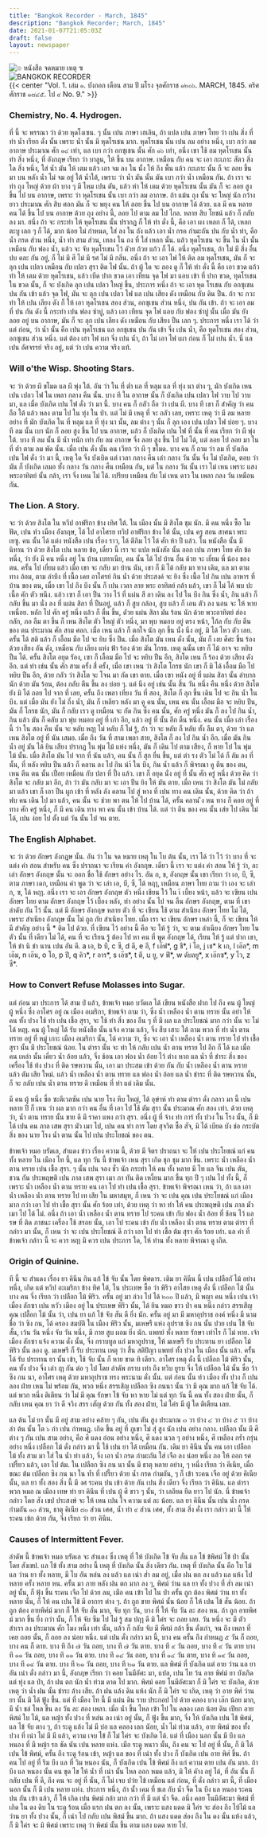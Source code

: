 ```yaml
---
title: "Bangkok Recorder - March, 1845"
description: "Bangkok Recorder; March, 1845"
date: 2021-01-07T21:05:03Z
draft: false
layout: newspaper
---
```

![๏ หนังสือ จดหมาย เหตุ ๚](/publications/bangkok_recorder_1844_1845/logo_nangsujodmaayhet.png)
<br>
![BANGKOK RECORDER](/publications/bangkok_recorder_1844_1845/logo_bangkokrecorder.png)
<br>
{{< center "Vol. 1. เล่ม ๑.    บังกอก เดือน สาม ปี มโรง จุลศักราช ๑๒๐๖.    MARCH, 1845.    คริศศักราช ๑๘๔๕.    ไป ๙ No. 9." >}}
### Chemistry, No. 4. Hydrogen.
ที่ นี้ จะ พรรณา ว่า ด้วย หุดโงเซน. ๆ นั้น เปน ภาษา เฮเลิน, ถ้า แปล เปน ภาษา ไทย ว่า เปน สิ่ง ที่ ทํา น้ำ     เรียก ดั่ง นั้น เพราะ น้ำ นั้น มี หุดโรเชน มาก. หุดโรเชน นั้น เปน ลม อย่าง หนึ่ง, เบา กว่า ลม อากาษ ประมาณ ศัก ๑๔ เท่า, แล เบา กว่า อกซุเชน นั้น ศัก ๑๖ เท่า, อนึ่ง เขา ใช้ ลม หุดโรเชน นั้น ทํา สิ่ง หนึ่ง, ที่ อังกฤษ เรียก ว่า บาลูน, ให้ ขึ้น บน อากาษ. เหมือน กับ คน จะ เอา กะเภาะ สัตว สิ่ง ใด สิ่ง หนึ่ง, ใส่ น้ำ มัน ให้ เตม แล้ว เอา จม ลง ใน นั้ง ให้ ถึง พื้น แล้ว กะเภาะ นั้น ก็ จะ ลอย ขึ้น มา บน หลัง น้ำ ไม่ จม อยู่ ใต้ น้ำใต้, เพราะ ว่า น้ำ มัน นั้น มัน เบา กว่า น้ำ เหมือน กัน. ถ้า เรา จะ ทํา ถุง ไหญ่ ด้วย ผ้า บาง ๆ มี ไหม เปน ตัน, แล้ว หํา ให้ เตม ด้วย หุดโรเชน นั้น มัน ก็ จะ ลอย สูง ขึ้น ไป บน อากาษ, เพราะ ว่า หุดโรเชน นั้น เบา กว่า ลม อากาษ. ถ้า แม้น ถุง นั้น จะ ใหญ่ นัก กว้าง ยาว ประมาณ ศัก สิบ ศอก มัน ก็ จะ พยุง คน ให้ ลอย ขึ้น ไป บน อากาษ ได้ ด้วย. แล มี คน หลาย คน ได้ ขึ้น ไป บน อากาษ ด้วย ถุง อย่าง นี้,    ลอย ไป ตาม ลม ไป ไกล. หลาย สิบ โยชน์ แล้ว ก็ กลับ ลง มา. ฮนึ่ง ถ้า จะ กระทำ ไห้ หุดโรเชน นั้น ปรากฏ ก็ ให้ ทำ ดั่ง นี้, คือ เอา ผง เหลก ก็ ได้, เหลก ตะบู เลก ๆ ก็ ได้, มาก น้อย ไม่ กำหนด, ใส่ ลง ใน ถัง แล้ว เอา น้ำ กรค กำมะถัน ปน กับ น้ำ ท่า, คือ น้ำ กรด ส่วน หนึ่ง, น้ำ ท่า สาม ส่วน, เทลง ใน ถง ที่ ใส่ เหลก นั้น. แล้ว หุดโรเชน จะ ขึ้น ใน น้ำ นั้น เหมือน กับ ฟอง น้ำ, แล้ว จะ จับ หุดโรเชน ไว้ ดัวย ถ้วย แก้ว ก็ ได้. อนึ่ง หุดโรเชน, ถ้า ใม่ มี สิ่ง อื่น ปบ คละ กัน อยู่, ก็ ไม่ มี ศี ไม่ มี รศ ไม่ มี กลิ่น. อนึ่ง ถ้า จะ เอา ไฟ ให้ ติด ลม หุดโรเชน, มัน ก็ จะ ลุก เปน เปลว เหมือน กับ เปลว สุรา ติด ไฟ นั้น. ถ้า ผู้ ใด จะ ลอง ดู ก็ ให้ ทำ ดั่ง นี้ คือ เอา ขวด แก้ว ทำ ให้ เตม ด้วย หุดโรเชน, แล้ว เบีด ปาก ขวด เอา เทียน จุด ไฟ มา แอบ เข้า ที่ ปาก ขวด,    ทุดโรเชน ใน ขวด นั้น, ก็ จะ บังเกิด ลุก เปน เปลว ใหญ่ ขึ้น, ประการ หนึ่ง ถ้า จะ เอา หุด โรเชน กับ อกซุเชน ปน กัน เข้า แล้ว จุด ไฟ, มัน จะ ลุก เปน เปลว ไฟ แล เปน เสียง ดัง เหมือน กับ ดิน ปืน. ถ้า จะ กวะทำ ให้ เปน เลียง ดัง ก็ ให้ เอา หุดโรเชน สอง ส่วน, อกซุเชน ส่วน หนึ่ง, ปน กัน เข้า. ถ้า จะ เอา ลม ที่ ปน กัน ดัง นี้ กระทำ เปน ฟอง ซ่าบู่, แล้ว เอา เทียน จุด ไฟ แอบ กับ ฟอง ซ่าบู่ นั้น เมื่อ มัน ยัง ลอย อยู่ บน อากาษ, มัน ก็ จะ ลุก เปน เลียง ดัง เหมือน กับ เสียง ปืน เลก ๆ. ประการ หนึ่ง เรา ได้ ว่า แต่ ก่อน, ว่า น้ำ นั้น คือ เปน หุดโรเชน แล อกชุเชน ปน กัน เข้า จึ่ง เปน น้ำ, คือ หุดโรเชน สอง ส่วน, อกซุเชน ส่วน หนึ่ง. แต่ ต้อง เฮา ไฟ เผา จึ่ง เปน น้ำ, ถ้า ไม่ เอา ไฟ เผา ก่อน ก็ ไม่ เปน น้ำ. นี่ แล เปน อัศจรรย์ จริง อยู่, แต่ ว่า เปน ความ จริง แท้. 

### Will o'the Wisp. Shooting Stars.
จะ ว่า ด้วย ผี ขโมด แล ผี พุ่ง ใต้.    อัน ว่า ใน ที่ ต่ำ แล ที่ หลุม แล ที่ ทุ่ง นา ต่าง ๆ, มัก บังเกิด เหน เปน เปลว ไฟ ใน เพลา กลาง คืน นั้น.     บาง ที ใน อากาษ นั้น ก็ บังเกิด เปน เปลว ไฟ วาบ ไป วาบ มา, แล เมื่อ บังเกิด เปน ไฟ ดั่ง ว่า มา นี้. บาง คน ก็ กลัว ถือ ว่า เปน ผี.    บาง ที เขา ก็ สำคัญ ว่า คน ถือ ใต้ แล้ว หลง ตาม ไป ใน ทุ่ง ใน ป่า. แต่ ไม่ มี เหตุ ที่ จะ กลัว เลย, เพราะ เหตุ ว่า มี ลม หลาย อย่าง ที่ มัก บังเกิด ใน ที่ หลุม แล ที่ ทุ่ง นา นั้น,    ลม ต่าง ๆ นั้น ก็ ลุก เอง เปน เปลว ไฟ บ่อย ๆ.     บาง ที ลม นั้น เบา นัก ก็ ลอย สูง ขึ้น ไป บน อากาษ, แล้ว ก็ บังเกิด เปน ไฟ ที่ นั้น ที่ คน เรียก ว่า ผี พุ่ง ใต้. บาง ที ลม นั้น มี น้ำ หนัก เท่า กับ ลม อากาษ จึ่ง ลอย สูง ขึ้น ไป ไม่ ได้, แต่ ลอย ไป ลอย มา ใน ที่ ต่ำ ตาม ลม พัด นั้น. เมื่อ เปน ดั่ง นั้น คน เวียก ว่า ผี ๆ ขโมด. บาง คน ก็ ถาม ว่า ลม ที่ บังเกิด เปน ไฟ ดั่ง ว่า มา นี้, เหตุ ใด จึ่ง บังเบิด แต่ เวลา กลาง คืน เล่า กลาง วัน นั้น จึ่ง ไม่ บังเกิด, ตอบ ว่า มัน ก็ บังเกิด เลมอ ทั้ง กลาง วัน กลาง ศืน เหมือน กัน, แต่ ใน กลาง วัน นั้น เรา ไม่ เหน เพราะ แสง พระอาทิตย์ นั้น กล้า, เรา จึ่ง เหน ไม่ ได้.     เปรียบ เหมือน กับ ไม่ เหน ดาว ใน เพลา กลง วัน เหมือน กัน. 

### The Lion. A Story.
จะ ว่า ด้วย สิงโต ใน หวีป อาฟ่ริกา ข้าง เทิศ ใต้. ใน เมือง นั้น มี สิงโต ชุม นัก.     มี คน หนึ่ง ซื้อ โมฟัด,    เปน ท์ว เมือง อังกฤษ, ได้ ไป อาไศรย ทวิป อาฟ่ริกา ข้าง ใต้ นั้น, เปน ครู สอน สาศนา พระ เยซู. คน นั้น ได้ แต่ง หนังสือ เปน เรื่อง ราว, ได้ ตีภิม ไว้ ได้ ศัก ห้า ปี แล้ว.     ใน หนังสือ นั้น มี นิทาน ว่า ด้วย สิงโต เปน หลาย ข้อ, เดี๋ยว นี้ เรา จะ แปล หนังสัอ นั้น ออก เปน ภาษา ไทย ศัก ข้อ หนึ่ง, ว่า ยัง มี คน หนึ่ง อยู่ ใน บ้าน เบทาเนีย, คน นั้น ได้ ไป บ้าน อื่น ด้วย จะ เยี่ยม พี่ น้อง ของ ตน. ครั้น ไป เยี่ยม แล้ว เมื่อ เขา จะ กลับ มา บ้าน นัน, เขา ก็ มิ ได้ กลับ มา ทาง เดิม, แล มา ตาม ทาง อ้อม, ตาม ลำบึง ที่ เนื้อ เคย อาไศรย์ กิน น้ำ ด้วย ประสงค์ จะ ยิง ซึ่ง เนื้อ ไป กิน เปน อาหาร ที่ บ้าน ของ ตน, เมื่อ เขา ไป ถึง บึง นั้น ก็ เปน เวลา ลาย พระ อาทิตย์ กล้า แล้ว, เขา ก็ ไม่ ไค้ พบ ปะเนื้อ คัก ตัว หนึง. แล้ว เฃา ก็ เอา ปืน วาง ไว้ ที่ แผ่น สี ลา เดิน ลง ไป ใน บึง กิน ซึ่ง น้ำ, กิน แล้ว ก็ กลับ ขึ้น มา นั่ง ลง ที่ แผ่น สิลา ที่ ปืนอยู่, แล้ว ก็ สูบ กล้อง, สูบ แล้ว ก็ เอน ตัว ลง นอน จะ ให้ หาย เหนื่อย. หลัก ไป ศัก ครู่ หนึ่ง แล้ว ก็ ตื่น ขึ้น,    ดัวย แผ่น สิลา มัน ร้อน นัก ด้วย พวะอาทิตย์ ส่อง กลัก, ภอ ลืม ตา ขึ้น ก็ เหน สิงโต ตัว ใหญ่ ตัว หนึ่ง, มา พุบ หมอบ อยู่ ตรง หน้า, ใก้ล กับ กับ ตีน ของ ตน ประมาณ ศัก สาม ศอก.     เมื่อ เหน แล้ว ก็ ตกใจ นัก ลุก ขึ้น นั่ง นิ่ง อยู่, มิ ได้ ไหว ตัว เลย.    ครั้น ได้ สติ แล้ว ก็ เอื้อม มือ ไป จะ ยิบ ซึ่ง ปืน. เมื่อ สิงโต มัน เหน ดั่ง นั้น, มัม ก็ เงย ศีศะ ขึ้น ร้อง ด้วย เสียง อัน ดัง, เหมือน กับ เลียง แห่ง ฟ้า ร้อง ด้วย มัน โกรธ.    เหตุ ฉนั้น เขา ก็ ไม้ อาจ จะ หยิบ ปืน ได้. ครั้น สิงโต อยุด รัอง, เฃา ก็ เอื้อม มือ ไป จะ หยิบ ปืน อีก, สิงโต เหน ก็ ร้อง ด้วย เสียง ดัง อีก. แต่ ทำ เช่น นั้น ศัก สาม ครั้ง สี่ ครั้ง, เมื่อ เขา เหน ว่า สิงโต โกรธ นัก เขา ก็ มิ ได้ เอื้อม มือ ไป หยิบ ปืน อีก, ด้วย กลัว ว่า สิงโต จะ โจน มา กัด เขา ตาย.     เมื่อ เฃา หนัง อยู่ ที่ แผ่น สิลา นั้น ลำบาก นัก ด้วย มัน ร้อน, ต้อง กลับ ตีน ขึ้น ลง บ่อย ๆ. แต่ นีง อยู่ เช่น นั้น สิ้น วัน หนึ่ง คืน หนึ่ง ด้วย สิงโต ยัง มิ ได้ ถอย ไป จาก ที่ เลย, ครั้น ถึง เพลา เที่ยง วัน ที่ สอง, สิงโต ก็ ลุก ขึ้น เดิน ไป จะ กิน น้ำ ใน บึง.     แต่ เมื่อ มัน ยัง ไม่ ถี่ง น้ำ, มัน ก็ เหลียว หลัง มา คู คน นั้น, เหน คน นั้น เอื้อม มือ จะ หยิบ ปืน, มัน ก็ โกรธ นัก, มัน ก็ กลับ เรว ดู เหมือน จะ กัด กิน ซึ่ง คน นั้น,     ศัก ครู่ หนึ่ง มัน ก็ ลง ไป กิน น้ำ, กิน แล้ว มัน ก็ คลับ มา พุ่บ หมอบ อยู่ ที่ เก่า อีก, แล้ว อยู่ ที่ นั้น อีก ดืน หนึ่ง. คน นั้น เมื่อ เล่า เรื่อง นี้ ว่า ใน สอง คืน นั้น จะ หลับ หฤา ไม่ หลับ ก็ ไม่ รู้, ถ้า ว่า จะ หลับ ก็ หลับ ทั้ง ลืม ตา, ด้วย ว่า แล เหน สิงโต อยู่ ที่ นัน เสมอ.    เมื่อ ถึง วัน ที่ สาม เพลา สาย, สิงโต ก็ ลง ไป กิน น้ำ อีก.     เมื่อ มัน กิน น้ำ อยู่ มัน ได้ ยิน เสียง ปรากฏ ใน พุ่ม ไม้ แห่ง หนึ่ง, มัน ก็ เดิน ไป ตาม เสียง,     ก็ หาย ไป ใน พุ่ม ไม้ นั้น. เมื่อ สิงโต มัน ไป จาก ที่ นัน แล้ว, คน นั้น ก็ สุก ยื่น ขึ้น, แต่ ตำ รง ตัว ไม่ ได้ ก็ ลัม ลง ที่ นั้น, ที่ หลัง หยิบ ปืน แล้ว ก็ คลาน ลง ไป กิน นำ้ ใน บึง, กิน น้ำ แล้ว ก็ พิจรณา คู ตีน ของ ตน, เหน ตีน ตน นั้น เปี่อย เหมือน กับ ปลา ที่ ปี้ง แล้ว. เขา ก็ อยุด นั่ง อยู่ ที่ นั้น ศัก ครู่ หนึ่ง ด้วย คิด ว่า สิงโต จะ กลับ มา อีก, ถ้า ว่า มัน กลับ มา จะ เอา ปืน ยิง ให้ มัน ตาย.     เมื่อ เหน ว่า สิงโต มัน ไม่ กลับ มา แล้ว เขา ก็ เอา ปืน ผูก เข้า ที่ หลัง ลัง คลาน ไป สู่ หาง ที่ เปน ทาง คน เดิน นั้น, ด้วย คิด ว่า ถ้า ฟบ คน เดิน ไป มา แล้ว, คน นั้น จะ ช่วย พา ตน ให้ ไป บ้าน ได้,    ครั้น คลาน ึง หน ทาง ก็ คอย อยู่ ที่ ทาง ศัก ครู่ หนึ่ง, ก็ มี คน เดิน ทาง พา คน นั้น เข้า บ้าน ได้.     แต่ ว่า ตีน ของ คน นั้น เส่ย ไป เดิน ไม่ ได้, เปน ง่อย ไป ตั้ง แต่ วัน นั้น ไป จน ตาย. 

### The English Alphabet.
จะ ว่า ด้วย อักษร อังกฎษ นั้น.     อัน ว่า ใน จด หมาย เหตุ ใน ไบ ต้น นั้น, เรา ได้ ว่า ไว้ ว่า บาง ที่ จะ แต่ง คำ สอน สำหรับ คน ซึ่ง ปราถนา จะ เรียน คำ อังกฤษ. เดิ๋ยว นี้ เรา จะ แต่ง คำ สอน ให้ รู้ ว่า, ละ เล่า อักษร อังกฤษ นั้น จะ ออก ชื่อ ใช้ อักษร อย่าง ไร. อัน ก, ข, อังกฤษ นั้น เขา เรียก ว่า เอ, บี, ซี, ตาม ภาษา เดก, เหมือน คำ พูด ว่า จะ เล่า เอ, บี, ซี, ได้ หฤๅ, เหมือน ภาษา ไทย ถาม ว่า เอง จะ เล่า ก, ฃ, ใด้ หฤๅ. อนึ่ง เรา จะ เอา อักษร อังกฤษ ตัว หนึ่ง เขียน ใว้ ใน เ้ เบี้ยง หน้า, แล้ว จะ เฃียน เปน อักษร ไทย ตาม อักษร อังกฤษ ไว้ เบื้อง หลัง, ทำ อย่าง นั้น ไป จน ลิ้น อักษร อังกฤษ, ตาม ที่ เขา ลำดับ กัน ไว้ นั้น. แต่ มี อักษร อังกฤษ หลาย ตัว ที่ จะ เฃียน ใช้ ตาม สำเนียง อักษร ไทย ไม่ ได้, เพราะ สำเนียง อังกฤษ นั้น ไม่ ถูถ กัย สำเนียง ไทย. เมื่อ เรา จะ เขียน อักษร เหล่า นี้, ก็ จะ เขียน ให้ มี สำคัญ อย่าง นี้ * ติด ไป ด้วย. ที่ เฃียน ไว้ อย่าง นี้ คือ จะ ให้ รู้ ว่า, จะ ตาม ลำเนียง อักษร ไทย ใน ตัว นั้น ที่ เดียว ไม่ ได้, คน ที่ จะ เรียน รู้ ต้อง ไป หา คน ที่ พูด อังกฤษ ได้, เรียน ให้ รู้ แต่ ปาก เขา, ให้ ชำ นิ ชำ นาน เปน อัน ดี. a เอ, b บี, c ซี, d ดี, e อี, f เอ๊ฟ*, g ชี*, i ไอ, j เช* k เก, l เอ๊ล*, m เอ๊ม, n เอ๊น, o โอ, p ปี, q คิว*, r อาร*, s เอ๊ซ*, t ตี, u ยู, v ฟี*, w ดับลยู*, x เอ๊กซ*, y ไว, z ซี*. 

### How to Convert Refuse Molasses into Sugar.
แต่ ก่อน มา ประการ ได้ สาม ป่ แล้ว,    ข้าพเจ้า หมอ บวัดเล ได้ เขียน หนังสือ ฝาก ไป ถึง คน ผู้ ใหญ่ ผู้ หนึ่ง ซึ่ง อาไศร อยู่ ณ เมือง อเมริกา, ข้าพเจ้า ถาม ว่า, ซึ่ง น้ำ เหลือง น้ำ ตาน ทราย นั้น อย่า ให้ คน ทั้ง ปวง ใช้ ทำ เปน เชึ้อ สุรา, จะ ใช้ ทำ สิ่ง ของ อืน ๆ ที่ มี ผล แล ประโยชณ์ มาก กว่า นั้น จะ ไม่ ได้ หฤา. คน ผู้ ใหญ่ ได้ รับ หนังสือ นั้น แจ้ง ความ แล้ว, จึ่ง สืบ เสาะ ใต้ ถาม พวก ที่ ทำ น้ำ ตาน ทราย อยู่ ที่ หมู่ เกาะ เมือง อเมริกา นั้น, ได้ ความ ว่า, ซึ่ง จะ เอา น้ำ เหลือง น้ำ ตาน ทราย ไป ทำ เชื้อ สุรา นั้น มี ประโยชณ์ น้อย. ใน ตำรา นั้น จะ ทำ ให้ กลับ เปน น้ำ ตาน ทราย ไป อีก ก็ ได้ แล เมื่อ คน เหล่า นั้น เคี่ยว น้ำ อ้อย แล้ว, จึ่ง ช้อน เอา ฟอง น้ำ อ้อย ไว้ ต่าง หาก แล น้ำ ที่ ชำระ สิ่ง ของ เครื่อง ใช้ ท้ง ปวง ที่ ติด รษหวาน นั้น, เอา มา ประสม เข้า ด้วย กัน กับ น้ำ เหลีอง น้ำ ตาน หราย แล้ว ตัม เสีย ใหม่. แล้ว น้ำ เหลือง น้ำ ตาน ทราย แล ฟอง น้ำ อ้อย แล น้ำ ชำระ ที่ ติด รษหวาน นั้น, ก็ จะ กลับ เปน น้ำ ตาน ทราย ดี เหมือน ที่ ทำ แต่ เดิม นั้น. 

มี คน ผู้ หนึ่ง ซื่อ ซะตีเวลซัน เปน นาย โรง หีบ ใหญ่, ได้ อุษ่าห์ ทำ ตาม ตำรา ดั่ง กลาว มา นี้ เปน หลาย ปี ก็ เหน ว่า ผล มาก กว่า คน อื่น ที่ เอา ไป ใช้ ตัม สุรา นั้น ประมาณ ศัก สอง เท่า.     ด้วย เหตุ ว่า, น้ำ ตาน ทราย นั้น ขาย ดี มี ราคา แพง กว่า สุรา.     อนึ่ง ผู้ ที่ จ้าง ทำ การ์ ทั้ง ปวง ใน โรง นั้น, ก็ มิ ได้ เปน คน ภาล เสพ สุรา มัว เมา ไป, เปน คน ทำ การ โดย สุจวิต ซื้อ สัจ, มิ ได้ เบียด บัง ช่อ กระบัต สิ่ง ของ นาย โรง น้ำ ตาน นั้น ไป เปน ประโยชณ์ ของ ตน. 

ข้าพเจ้า หมอ บรัดเล, สำแดง ข่าว เรื่อง ความ นี้, ด้วย มี จิตร ปราถนา จะ ให้ เปน ประโยชณ์ แก่ คน ทั้ง หลาย ใน เมือง ไท นี้, แล ทุก วัน นี้ ข้าพเจ้า เหน สุรา เกิด ชุก ชุม มาก ขึ้น. เพราะ น้ำ เหลือง น้ำ ตาน ทราย เปน เชื้อ สุรา. ๆ นั้น เปน จอง ชั่ว นัก กระทำ ให้ คน ทั้ง หลาย มี ไท แล จีน เปน ตัน, ชวน กัน ประพฤษติ เปน ภาล เสพ สุรา เมา ภา ทัน ติด เหงี้ยน มาก ขึ้น ทุก ปี ๆ เปน ไป ทั้ง นี้, ก็ เพราะ น้ำ เหลือง น้ำ ตาน ทราย คน เอา ไป ทำ เปน เชื้อ สุรา. ข้าพเจ้า พิจรณา เหน ว่า, ถ้า แล เอา น้ำ เหลือง น้ำ ตาน ทราย ไป เท เสีย ใน มหาสมุท, ก็ เหน ว่า จะ เปน คุณ เปน ประโยชณ์ แก่ เมือง มาก กว่า เอา ไป ทำ เชื้อ สุรา นั้น ศัก ร้อย เท่า, ด้วย เหตุ ว่า หา ทำ ให้ คน ประพฤษติ เปน ภาล มัว เมา ไป ได้ ไม่. อนึ่ง ถ้า เอา น้ำ เหลือง น้ำ ตาน ทราย ไป ระคน เข้า กับ ฟอง น้ำ อ้อย ที่ ช้อน ไว้ แล รษ ที่ ติด ภาชนะ เครื่อง ใช้ สรอย นั้น, เอา ไป ระคน เข้า กับ น้ำ เหลือง น้ำ ตาน ทราย ตาม ตำรา ที่ กล่าว มา นั้น, ก็ เหน ว่า จะ เปน ประโยชณ์ ดี กว่า เอา ไป ทำ เชื้อ ต้ม สุรา ศัก ร้อย เท่า. แล คำ ที่ ข้าพเจ้า กล้าว นี้ จะ ควร หฤา มิ ควร เปน ประการ ใด, ให้ ท่าน ทั้ง หลาย พิจรณา ดู เถิด. 

### Origin of Quinine.
ที นี้ จะ สำแดง เรื่อง ยา คินีน กิน แก้ ไข้    จับ นั้น โดย พิศดาร. เติม ยา คินีน นี้ เปน เปลือกั ไม้ อย่าง หนึ่ง, เกิด แต่ หวิป อะเมริกา ข้าง ทิศ ใต้, ใน ประเทษ ซื้อ ว่า พิริว อาไสย เหตุ ดั่ง นี่ เปลือก ไม้ นั้น บาง คน จึ่ง เรียก ว่า เปลือก ไม้ พิริว. ครั้น อยู่ มา ล่วง ไป ได้ ๒๐๐ ปี แล้ว, มี พญา คน หนึ่ง เปน เจ้า เมื่อง ลักซา เปน หวัว เมีอง อยู่ ใน ประเหษ พิริว นั้น, ได้ ยิน หมอ ขาว ป่า คน หนึ่ง กล่าว สรรเสีญ คุณ เปลื้อก ไม้ นั้น ว่า, เปน ยา แก้ ไข้ จับ สัน ดี ยิ่ง นัก. ครั้น อยู่ มา มี มหาอุปราช องค์ หนึ่ง มี นาม ชื่อ ว่า ซิง กน, ได้ ครอง สมบัติ ใน เมือง พิริว นั้น, มเหษรื แห่ง อุปราช ซิง กน นั้น ปวย เปน ไข้ จับ สั้น, เว้น วัน หนึ่ง จับ วัน หนึ่ง, มี กาย สูบ ผอม ยิ่ง นัก. แพทย์ หั้ง หลาย รักษา เท่าไร ก็ ไม่ หาย. เจ้า เมือง ลักซา แจ้ง ความ ดั่ง นั้น, จึ่ง กราบทูล แก่ มหาอูปราช, ให้ มเหษรี รับ ประทาน ยา เปลือก ไม้ พิริว นั้น ลอง ดู.    มเหษรี ก็ รับ ประทาน เหตุ ว่า สี้น สติปัญา แพทย์ ทั้ง ปวง ใน เมือง นั้น แล้ว. ครั้น ได้ รับ ประทาน ยา นั้น เข้า, ใช้ จับ นั้น ก็ หาย ขาด ทิ เดียว. อาไศร เหตุ ดั่ง นี้ เปลือก ไม้ พิริว นั้น, คน ทั้ง ปวง จึ่ง เล่า ฤา กัน ต่อ ๆ ไป โดย ลำดัพ กราบ เท่า ถึง ทวิบ ยูรบ จึ่ง ให้ เปลือก ไม้ นั้น ซื่อ ว้า ซิง กน นา, อาไศร เหตุ ด้วย มหาอุปราช ทรง พระนาม ดั่ง นั้น. แต่ ก่อน นั้น ท์ว เมือง ทั้ง ปวง ก็ เปน ลอง ฝ่าย เหน ไม่ พร้อม กัน, พวก หนึ่ง สรรเสิญ เปลือก ซิง กนนา นั้น ว่า มี คุณ มาก แก้ ไข้ จับ ได้. แต่ พวก หนึ่ง ติเตียน ว่า ไม่ มี คุณ รักษา ไข้ จับ หา หาย ไม่ แต่ ทุก วัน นี้ คน ทั้ง สอง ฝ่าย นั้น, ก็ กลับ เหน คุณ ยา ว่า ดี จวิง สรร เสัญ ด้วย กัน ทั้ง สอง ฝ่าย, ไม่ ใค่ร มี ผู้ ใด ติเตียน เลย. 

แล ต้น ไม่ ยา นั้น มี อยู่ สาม อย่าง คล้าย ๆ กัน, เปน ตัน สูง ประมาณ ๓ วา บ้าง ๔ วา บ้าง ๕ วา บ้าง ลำ ต้น นั้น โต ๖ กํา เปน กำหนฏ. เกิด ขึ้น อยู่ ที่ ภูเขา ไม่ สุ่ สูง นัก เปน อย่าง กลาง. เปลือก นั้น มี ศี ต่าง ๆ กัน เปน สาม อย่าง, คือ ศี แดง อ่อน อย่าง หนึ่ง, ศี แดง นวล ๆ อย่าง หนึ่ง, ศี เหลือง กร้ำ กรุ่น อย่าง หนึ่ง เปลือก ไม้ ดั่ง กล่าว มา นี้ ใช้ เปน ยา ได้ เหมื่อน กัน.    เดิม ยา คินีน นั้น คน เอา เปลือก ไม้ ทั้ง สาม มา ใส่ ใน น้ำ ท่า แล้ว, จึ่ง เอา น้ำ กรด กำมะถัน ใส่ เจือ ลง น่อย หนึ่ง ภอ ให้ ออก รศ เปรี้ยว แล้ว, เอา ไป ต้ม. ใน เปลือก ซิง กน นา นั้น มี ธาตุ หลาย อย่าง, ๆ หนึ่ง เรียก ว่า คีเนีย, เมื่อ ขณะ ต้ม เปลือก ซิง กน นา ใน ท้ำ ที่ เปรี้ยว ด้วย น้ำ กรด กำมถัน, ๆ ก็ เข้า ระคน เจือ อยู่ ด้วย คิเนีย นั้น, แล ยา ทั้ง สอง สิ่ง นี้ มี งศ ระคน ปน เข้า ด้วย กัน เปน สิ่ง เดียว จึ่ง เรียก ว่า คินิน. แล ตำรา พวก หมอ ณ เมือง เทษ ทำ ยา คินีน ที่ เปน ผู้ ศี ขาว ๆ นั้น, ว่า เลอียด ยืด ยาว ไป นัก. นี่ ข้าพเจ้า กล่าว โดย สัง เขป ประสงษ์ จะ ให้ เหน เปน ใจ ความ แต่ ละ น้อย. แล ยา คินีน นั้น เปน น้ำ กรด กำมถัน ๑๐ ล่วน, ธาตุ คิเนีย ๘๐ ส่วน เศศ, น้ำ ทํา ๙ ส่วน เศศ, ทั้ง สาม สิ่ง คั่ง เรา กล่าว มา นี้ ให้ ระคน เข้ก ด้วย กัน, จึ่ง เรียก ว่า ยา คินีน. 

### Causes of Intermittent Fever.
ลำดัพ นี้ ข้าพเจ้า หมอ บรัดเล จะ สำแดง ซึ่ง เหตุ ที่ ให้ บังเกิด ไข้ จับ ลั่น แล ไข้ ข้พิศม์ ไข้ ป่า นั้น โดย สังเขป. แล ไข้ ทั้ง สาม อย่าง นี้ เหตุ ที่ บังเกิด นั้น สิ่ง เดียว กัน.     เหตุ ที่ บังเกิด นั้น คือ ใบ ไม้ แล ว่าน ยา ทั้ง หลาย, มี ไบ อัน หล่น ลง แล้ว แล เน่า ส่ำ ลม อยู่, เมื่อ ฝน ตก ลง แล้ว แล แห้ง ไป หลาย ครั้ง หลาย หน. ครั้น มา ภาย หลัง ฝน ตก มาก ลง ๆ, พิศม์ ว่าน แล ยา ทั้ง ปวง ที่ ส่ำ ลม เน่า อยู่ นั้น, ก็ ฟุ้ง ขึ้น ระคน เจือ ไป ด้วย ลม, เมือ คน เฃ้า ไป ใน ป่า ครั้น ถูก ต้อง พิศม์ ว่าน ยา ทั้ง หลาย นั้น, ก็ ให้ คน เปน ไข้ มี อาการ ต่าง ๆ. ถ้า ถูก ขาย พิศม์ นั้น น้อย ก็ ให้ เปน ไข้ สั่น น้อย. ถ้า ถูก ต้อง อายพิศ์ม์ มาก ก็ ให้ จับ ลั่น มาก, จับ ทุก วัน, บาง ที่ ให้ จับ วัน ละ สอง หน. ถ้า ถูก อายพิศม์ มาก ขึ้น ยี่ง กว่า นั้น, ก็ ให้ จับ ซึม ไป ไม่ รู้ สม ปฤๅ ดี มิ ใค่ร จะ ถอย เลย.    วัน หนึ่ง จะ มี ตัว สำเรา ลง ประมาณ ศัก โมง หนึ่ง เท่า นั้น, แล้ว ก็ กลับ จับ มี พืศม์ กล้า ขึ้น ดั่งเก่า, จน ถึง เพลา ที่ เคย ถอย นั้น, ก็ ถอย ลง น่อย หนึ่ง. แต่ เปน ดั่ง กล่าว มา นี้, บาง คน ครั้น ถึง กำหนฏ ๕ วัน ก็ ถอย, บาง คน ก็ ตาย. บาง ที ถึง ๗ วัน ถอย, บาง ที ๗ วัน ตาย. บาง ที ๙ วัน ถอย, บาง ที ๙ วัน ตาย บาง ที ๑๑ วัน ถอย, บาง ที ๑๑ วัน ตาย. บาง ที ๑๔ วัน ถอย, บาง ที่ ๑๔ วัน ตาย, บาง ทิ ๑๙ วัน ถอย, บาง ที ๑๙ วัน ตาย. บาง ที ๒๑ วัน ถอย, บาง ที ๒๑ วัน ตาย. แล พิศม์ ที่ บังเกิด แต่ อาย ว่าน แล ยา อัน เน่า ดั่ง กล่าว มา นี้, อังกฦษ เรียก ว่า คอย โนมีอัศะ มา, แปล, เปน ไท ว้น อาย พิศ่ม์ ยา บังเกิด แต่ ทุ่ง แล ป่า, ถ้า ฝน ตก นัก น้ำ ท่วม ดาด ไป มาก. พิศม์ คอย โนมีอัศะมา ก็ มิ ใค่ร จะ บังเกิด, ด้วย เหตุ ว่า น้ำ ฝน นั้น ชำระ ล้าง เสีย. ถ้า ฝน แล้ง ดิน แห้ง นัก ก็ มิ ใค่ร จะ เกิด, เหตุ ว่า อาย พิศ์ ว่าน ยา นั้น มิ ได้ ฟู้ง ฃี้น. แต่ ที่ เมือง ไท นี้ มี แผ่น ดิน ราบ ประกอป ไป ด้วย คลอง บาง เล๊ก น้อย มาก, มี น้ำ ชล่ ไหล ขึ้น ลง วัน ละ สอง เพลา. เมึ่อ น้ำ ขึ้น ไหล เฃ้า ไป ใน คลอง เลก น้อย ดิน เปียก อาย พิสม์ ใบ ไม้, แล หญ้า ทั้ง ปวง ที่ หล่น ลง เน่า อยู่ นั้น, ก็ ฟู้ง ขึ้น มาก, จึ่ง ให้ บังเกิด เปน ไข้ พิศม์, แล ไข้ จับ ตาง ๆ, ถ้า ระดู แล้ง ไม่ มี บ่อ แล คลอง เลก นัอย, น้ำ ไม่ ท่วม แล้ว, อาย พิศม์ ของ ทั้ง ปวง ที่ เน่า ไม่ มี มี แล้ว, ความ เจบ ไข้ ก็ ไม่ ใค่ร จะ บังเกิด ได้. แต่ ที่ เมือง นอก นั้น มี บึง แล หนอง ที่ มี หญ้า รก ชัด นัน เปน หลาย แห่ง. เมือ ระดู หนาว นั้น, ถึง คน จะ ไป อยู่ ที่ นั้น, ก็ มิ ได้ เปน ไข้ พิศม์, ครั้น ถึง ระดู ร้อน เข้า, หญ้า แล ของ ที่ เน่า ทั้ง ปวง ก็ บังเกิด เปน อาย พิศ์ ขึ้น. ถ้า คน ไป อยู่ ที่ ริม บึง แล ที่ วิม หนอง นัน, ก็ บังเกิด เปน ไข้ พิศม์ กึง แก่ ความ ตาย เปน อัน มาก. ถ้า บึง แล หนอง นั้น คน ขุด ไข ให้ น้ำ ที่ เน่า นั้น ไหล ออก หมด แล้ว, มิ ให้ คัาง อยู่ ได้,    ที่ อัน นั้น ก็ กลับ เปน ที่ ดี, ถึง คน จะ อยู่ ที่ นั่น, ก็ ไม่ เจบ ปว่ย ไข้ เหมือน แต่ ก่อน, ที่ ดั่ง กล่าว มา นี้, ที่ เมือง นอก นั้น ก็ มี เปน หลาย แห่ง. ประการ หนึ่ง, ถ้า นั้า เคม ที่ ชเล กับ น้ำ จืด ใน บึง แล หนอง ระคน ปน กัน เฃ้า แล้ว, ก็ ให้ เกิด เปน พิศม์ กล้า มาก กว่า ที่ มี แต่ น้ำ จืด. อนึ่ง คอย โนมีอัศะมา พิศม์ ที่ เกิด ใน ดง ดิบ ใน ระดู ร้อน เมื่อ แรก ฝน ตก ลง นั้น, เพราะ แสง แดด มิ ใค่ร จะ ส่อง ถึง ไบ้ไม้ แล ว่าน ยา ทั้ง ปวง นั้น, ก็ เน่า ไป กลับ เปน พิสม์ ขึ้น มาก. ถ้า แสง แดด ส่อง ถึง ใน ดง นั้น แห้ง แล้ว, ก็ มิ ใค่ร จะ มิ พิศม์ เพราะ เหตุ ว่า พิศม์ นั้น ขึ้น ตาม แสง แดด หาย ไป. 